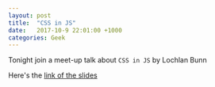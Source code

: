 ```yaml
---
layout: post
title:  "CSS in JS"
date:   2017-10-9 22:01:00 +1000
categories: Geek
---
```


Tonight join a meet-up talk about `CSS in JS` by Lochlan Bunn

Here's the [link of the slides](https://theme-is-cssinjs.surge.sh/)